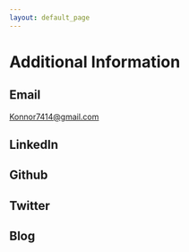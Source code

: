 ```yaml
---
layout: default_page
---
```


# Additional Information

## Email

Konnor7414@gmail.com

## LinkedIn

## Github

## Twitter

## Blog
